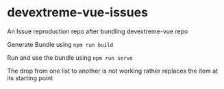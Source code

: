 # devextreme-vue-issues
An Issue reproduction repo after bundling devextreme-vue repo

Generate Bundle using `npm run build`

Run and use the bundle using `npm run serve`

The drop from one list to another is not working rather replaces the item at its starting point
